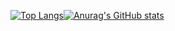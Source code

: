 [![Top Langs](https://github-readme-stats.vercel.app/api/top-langs/?username=lucasmazz&theme=transparent&layout=compact)](https://github.com/anuraghazra/github-readme-stats)[![Anurag's GitHub stats](https://github-readme-stats.vercel.app/api?username=lucasmazz&theme=transparent&layout=compact)](https://github.com/anuraghazra/github-readme-stats)
<!--
**lucasmazz/lucasmazz** is a ✨ _special_ ✨ repository because its `README.md` (this file) appears on your GitHub profile.

Here are some ideas to get you started:

- 🔭 I’m currently working on ...
- 🌱 I’m currently learning ...
- 👯 I’m looking to collaborate on ...
- 🤔 I’m looking for help with ...
- 💬 Ask me about ...
- 📫 How to reach me: ...
- 😄 Pronouns: ...
- ⚡ Fun fact: ...
-->
